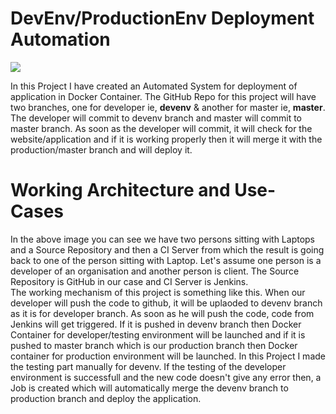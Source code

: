 # DevEnv/ProductionEnv Deployment Automation

![](images/CI:CD.png)

In this Project I have created an Automated System for deployment of application in Docker Container. The GitHub Repo for this project will have two branches, one for developer ie, <b>devenv</b> & another for master ie, <b>master</b>. The developer will commit to devenv branch and master will commit to master branch. As soon as the developer will commit, it will check for the website/application and if it is working properly then it will merge it with the production/master branch and will deploy it.

# Working Architecture and Use-Cases
In the above image you can see we have two persons sitting with Laptops and a Source Repository and then a CI Server from which the result is going back to one of the person sitting with Laptop. Let's assume one person is a developer of an organisation and another person is client. The Source Repository is GitHub in our case and CI Server is Jenkins.<br>
The working mechanism of this project is something like this. When our developer will push the code to github, it will be uplaoded to devenv branch as it is for developer branch. As soon as he will push the code, code from Jenkins will get triggered. If it is pushed in devenv branch then Docker Container for developer/testing environment will be launched and if it is pushed to master branch which is our production branch then Docker container for production environment will be launched. In this Project I made the testing part manually for devenv. If the testing of the developer environment is successfull and the new code doesn't give any error then, a Job is created which will automatically merge the devenv branch to production branch and deploy the application.
